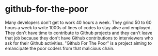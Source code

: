 # github-for-the-poor

Many developers don't get to work 40 hours a week. They grind 50 to 60 hours a week to write 1000s of lines of codes to stay alive and employed. They don't have time to contribute to Github projects and they can't leave that job because they don't have Github contributions to interviewers who ask for their Github activities. "Github For The Poor" is a project aiming to emancipate the poor coders from that malicious chain.

